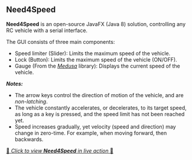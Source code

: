 ## Need4Speed
**Need4Speed** is an open-source JavaFX (Java 8) solution, controlling any RC vehicle with a serial interface.

The GUI consists of three main components:
* Speed limiter (Slider): Limits the maximum speed of the vehicle.
* Lock (Button): Limits the maximum speed of the vehicle (ON/OFF).
* Gauge (From the [*Medusa*](https://github.com/HanSolo/medusa) library): Displays the current speed of the vehicle. 

***Notes:***
* The arrow keys control the direction of motion of the vehicle, and are *non-latching*.
* The vehicle constantly accelerates, or decelerates, to its target speed, as long as a key is pressed, and the speed limit has not been reached yet.
* Speed increases gradually, yet velocity (speed and direction) may change in zero-time. For example, when moving forward, then backwards.

[🔗 *Click to view* ***Need4Speed*** *in live action* 🔗](https://www.youtube.com/watch?v=sc1wYeOnlsE)

